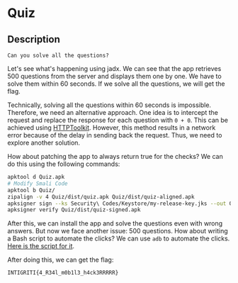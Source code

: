 # Quiz

## Description
```
Can you solve all the questions?
```

Let's see what's happening using jadx. We can see that the app retrieves 500 questions from the server and displays them one by one. We have to solve them within 60 seconds. If we solve all the questions, we will get the flag.

Technically, solving all the questions within 60 seconds is impossible. Therefore, we need an alternative approach. One idea is to intercept the request and replace the response for each question with `0 + 0`. This can be achieved using [HTTPToolkit](https://httptoolkit.com). However, this method results in a network error because of the delay in sending back the request. Thus, we need to explore another solution.

How about patching the app to always return true for the checks? We can do this using the following commands:
```bash
apktool d Quiz.apk
# Modify Smali Code
apktool b Quiz/
zipalign -v 4 Quiz/dist/quiz.apk Quiz/dist/quiz-aligned.apk
apksigner sign --ks Security\ Codes/Keystore/my-release-key.jks --out Quiz/dist/quiz-signed.apk Quiz/dist/quiz-aligned.apk
apksigner verify Quiz/dist/quiz-signed.apk
```

After this, we can install the app and solve the questions even with wrong answers. But now we face another issue: 500 questions. How about writing a Bash script to automate the clicks? We can use `adb` to automate the clicks. [Here is the script for it](Click%20Loop.sh).

After doing this, we can get the flag:
```
INTIGRITI{4_R34l_m0b1l3_h4ck3RRRRR}
```
